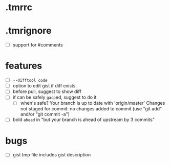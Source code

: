 # .tmrrc
# .tmrignore
- [ ] support for #comments

# features
- [ ] `--difftool code`
- [ ] option to edit gist if diff exists
- [ ] before pull, suggest to show diff
- [ ] if can be safely `gacp`ed, suggest to do it
  - [ ] when's safe? 
        Your branch is up to date with 'origin/master'
        Changes not staged for commit:
        no changes added to commit (use "git add" and/or "git commit -a")
- [ ] bold `ahead` in "but your branch is ahead of upstream by 3 commits"

# bugs
- [ ] gist tmp file includes gist description